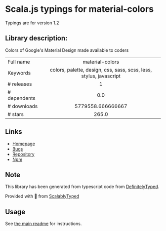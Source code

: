 
# Scala.js typings for material-colors

Typings are for version 1.2

## Library description:
Colors of Google's Material Design made available to coders

|                    |                 |
| ------------------ | :-------------: |
| Full name          | material-colors |
| Keywords           | colors, palette, design, css, sass, scss, less, stylus, javascript |
| # releases         | 1 |
| # dependents       | 0.0 |
| # downloads        | 5779558.666666667 |
| # stars            | 265.0 |

## Links
- [Homepage](https://github.com/shuhei/material-colors)
- [Bugs](https://github.com/shuhei/material-colors/issues)
- [Repository](https://github.com/shuhei/material-colors)
- [Npm](https://www.npmjs.com/package/material-colors)
    


## Note
This library has been generated from typescript code from [DefinitelyTyped](https://definitelytyped.org).

Provided with :purple_heart: from [ScalablyTyped](https://github.com/oyvindberg/ScalablyTyped)

## Usage
See [the main readme](../../readme.md) for instructions.


